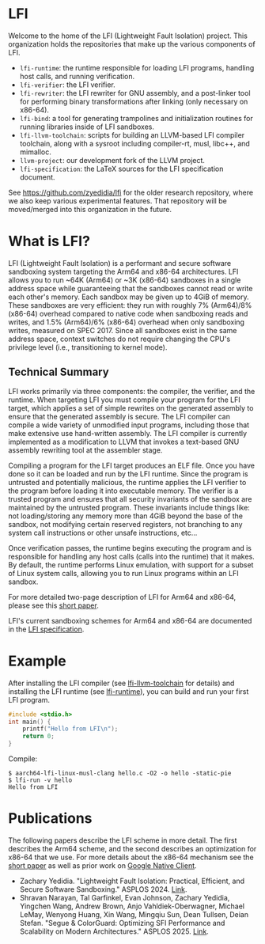 # LFI

Welcome to the home of the LFI (Lightweight Fault Isolation) project. This organization holds the repositories that make up the various components of LFI.

* `lfi-runtime`: the runtime responsible for loading LFI programs, handling host calls, and running verification.
* `lfi-verifier`: the LFI verifier.
* `lfi-rewriter`: the LFI rewriter for GNU assembly, and a post-linker tool for performing binary transformations after linking (only necessary on x86-64).
* `lfi-bind`: a tool for generating trampolines and initialization routines for running libraries inside of LFI sandboxes.
* `lfi-llvm-toolchain`: scripts for building an LLVM-based LFI compiler toolchain, along with a sysroot including compiler-rt, musl, libc++, and mimalloc.
* `llvm-project`: our development fork of the LLVM project.
* `lfi-specification`: the LaTeX sources for the LFI specification document.

See https://github.com/zyedidia/lfi for the older research repository, where we also keep various experimental features. That repository will be moved/merged into this organization in the future.

# What is LFI?

LFI (Lightweight Fault Isolation) is a performant and secure software
sandboxing system targeting the Arm64 and x86-64 architectures. LFI allows you
to run ~64K (Arm64) or ~3K (x86-64) sandboxes in a single address space while
guaranteeing that the sandboxes cannot read or write each other's memory. Each
sandbox may be given up to 4GiB of memory. These sandboxes are very efficient:
they run with roughly 7% (Arm64)/8% (x86-64) overhead compared to native code when
sandboxing reads and writes, and 1.5% (Arm64)/6% (x86-64) overhead when only sandboxing writes, measured on SPEC 2017.
Since all sandboxes exist in the same
address space, context switches do not require changing the CPU's privilege
level (i.e., transitioning to kernel mode).

## Technical Summary

LFI works primarily via three components: the compiler, the verifier, and the runtime. When targeting LFI you must compile your program for the LFI target,
which applies a set of simple rewrites on the generated assembly to ensure that the generated assembly is secure. The LFI compiler can compile a wide variety
of unmodified input programs, including those that make extensive use hand-written assembly. The LFI compiler is currently implemented as a modification to LLVM
that invokes a text-based GNU assembly rewriting tool at the assembler stage.

Compiling a program for the LFI target produces an ELF file. Once you have done so it can be loaded and run by the LFI runtime. Since the program is untrusted and
potentially malicious, the runtime applies the LFI verifier to the program before loading it into executable memory. The verifier is a trusted program and ensures
that all security invariants of the sandbox are maintained by the untrusted program. These invariants include things like: not loading/storing any memory more than 4GiB
beyond the base of the sandbox, not modifying certain reserved registers, not branching to any system call instructions or other unsafe instructions, etc...

Once verification passes, the runtime begins executing the program and is responsible for handling any host calls (calls into the runtime) that it makes. By default, the runtime
performs Linux emulation, with support for a subset of Linux system calls, allowing you to run Linux programs within an LFI sandbox.

For more detailed two-page description of LFI for Arm64 and x86-64, please see this [short paper](https://www.scs.stanford.edu/~zyedidia/docs/papers/lfi-short.pdf).

LFI's current sandboxing schemes for Arm64 and x86-64 are documented in the [LFI specification](https://www.scs.stanford.edu/~zyedidia/docs/lfi/lfi-spec.pdf).

# Example

After installing the LFI compiler (see [lfi-llvm-toolchain](https://github.com/lfi-project/lfi-llvm-toolchain) for details) and installing the LFI runtime (see [lfi-runtime](https://github.com/lfi-project/lfi-runtime)), you can build and run your first LFI program.

```c
#include <stdio.h>
int main() {
    printf("Hello from LFI\n");
    return 0;
}
```

Compile:

```
$ aarch64-lfi-linux-musl-clang hello.c -O2 -o hello -static-pie
$ lfi-run -v hello
Hello from LFI
```

# Publications

The following papers describe the LFI scheme in more detail. The first describes the Arm64 scheme, and the second describes an optimization for x86-64 that we use. For more details about the x86-64 mechanism see the [short paper](https://www.scs.stanford.edu/~zyedidia/docs/papers/lfi-short.pdf) as well as prior work on [Google Native Client](https://www.scs.stanford.edu/~zyedidia/docs/papers/nacl2.pdf).

* Zachary Yedidia. "Lightweight Fault Isolation: Practical, Efficient, and Secure Software Sandboxing." ASPLOS 2024. [Link](https://zyedidia.github.io/papers/lfi_asplos24.pdf).
* Shravan Narayan, Tal Garfinkel, Evan Johnson, Zachary Yedidia, Yingchen Wang, Andrew Brown, Anjo Vahldiek-Oberwagner, Michael LeMay, Wenyong Huang, Xin Wang, Mingqiu Sun, Dean Tullsen, Deian Stefan. "Segue & ColorGuard: Optimizing SFI Performance and Scalability on Modern Architectures." ASPLOS 2025. [Link](https://zyedidia.github.io/papers/seguecg.pdf).
